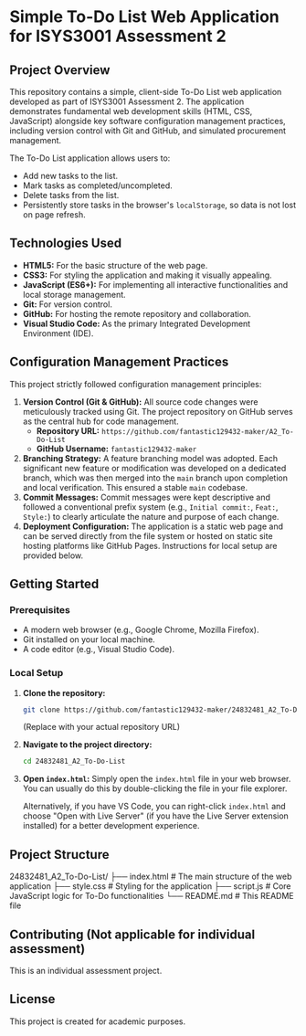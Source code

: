 # Simple To-Do List Web Application for ISYS3001 Assessment 2

## Project Overview

This repository contains a simple, client-side To-Do List web application developed as part of ISYS3001 Assessment 2. The application demonstrates fundamental web development skills (HTML, CSS, JavaScript) alongside key software configuration management practices, including version control with Git and GitHub, and simulated procurement management.

The To-Do List application allows users to:
*   Add new tasks to the list.
*   Mark tasks as completed/uncompleted.
*   Delete tasks from the list.
*   Persistently store tasks in the browser's `localStorage`, so data is not lost on page refresh.

## Technologies Used

*   **HTML5:** For the basic structure of the web page.
*   **CSS3:** For styling the application and making it visually appealing.
*   **JavaScript (ES6+):** For implementing all interactive functionalities and local storage management.
*   **Git:** For version control.
*   **GitHub:** For hosting the remote repository and collaboration.
*   **Visual Studio Code:** As the primary Integrated Development Environment (IDE).

## Configuration Management Practices

This project strictly followed configuration management principles:

1.  **Version Control (Git & GitHub):** All source code changes were meticulously tracked using Git. The project repository on GitHub serves as the central hub for code management.
    *   **Repository URL:** `https://github.com/fantastic129432-maker/A2_To-Do-List` 
    *   **GitHub Username:** `fantastic129432-maker` 
2.  **Branching Strategy:** A feature branching model was adopted. Each significant new feature or modification was developed on a dedicated branch, which was then merged into the `main` branch upon completion and local verification. This ensured a stable `main` codebase.
3.  **Commit Messages:** Commit messages were kept descriptive and followed a conventional prefix system (e.g., `Initial commit:`, `Feat:`, `Style:`) to clearly articulate the nature and purpose of each change.
4.  **Deployment Configuration:** The application is a static web page and can be served directly from the file system or hosted on static site hosting platforms like GitHub Pages. Instructions for local setup are provided below.

## Getting Started

### Prerequisites

*   A modern web browser (e.g., Google Chrome, Mozilla Firefox).
*   Git installed on your local machine.
*   A code editor (e.g., Visual Studio Code).

### Local Setup

1.  **Clone the repository:**
    ```bash
    git clone https://github.com/fantastic129432-maker/24832481_A2_To-Do-List.git
    ```
    (Replace with your actual repository URL)

2.  **Navigate to the project directory:**
    ```bash
    cd 24832481_A2_To-Do-List
    ```

3.  **Open `index.html`:**
    Simply open the `index.html` file in your web browser. You can usually do this by double-clicking the file in your file explorer.

    Alternatively, if you have VS Code, you can right-click `index.html` and choose "Open with Live Server" (if you have the Live Server extension installed) for a better development experience.

## Project Structure
24832481_A2_To-Do-List/
├── index.html # The main structure of the web application
├── style.css # Styling for the application
├── script.js # Core JavaScript logic for To-Do functionalities
└── README.md # This README file
## Contributing (Not applicable for individual assessment)

This is an individual assessment project.

## License

This project is created for academic purposes.